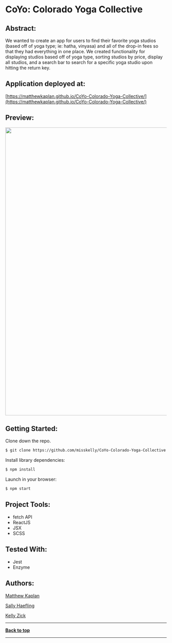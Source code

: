 
# CoYo: Colorado Yoga Collective 

## Abstract:

We wanted to create an app for users to find their favorite yoga studios (based off of yoga type; ie: hatha, vinyasa) and all of the drop-in fees so that they had everything in one place. We created functionality for displaying studios based off of yoga type, sorting studios by price, display all studios, and a search bar to search for a specific yoga studio upon hitting the return key.

## Application deployed at:

[https://matthewkaplan.github.io/CoYo-Colorado-Yoga-Collective/](https://matthewkaplan.github.io/CoYo-Colorado-Yoga-Collective/)


## Preview:

<img src="https://i.imgur.com/MhlSAFo.png" width="900" />

## Getting Started:

Clone down the repo.

```bash
$ git clone https://github.com/misskelly/CoYo-Colorado-Yoga-Collective.git
```

Install library dependencies:

```bash
$ npm install
```
Launch in your browser:
```bash
$ npm start
```


## Project Tools:

- fetch API 
- ReactJS 
- JSX 
- SCSS

## Tested With:
- Jest
- Enzyme

## Authors:

[Matthew Kaplan](https://github.com/MatthewKaplan)

[Sally Haefling](https://github.com/SallyHaefling)

[Kelly Zick](https://github.com/misskelly)

---

**[Back to top](https://github.com/MatthewKaplan/misskelly/CoYo-Colorado-Yoga-Collective)**

---

